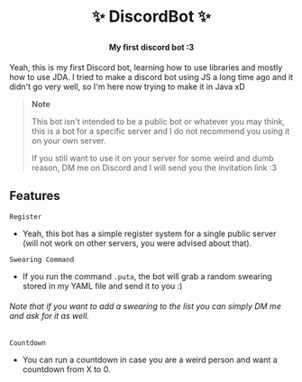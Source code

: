 # <p align="center">✨ DiscordBot ✨
#### <p align="center">My first discord bot :3

Yeah, this is my first Discord bot, learning how to use libraries and mostly how to use JDA. I tried to make a discord bot using JS a long time ago and it didn't go very well, so I'm here now trying to make it in Java xD

> **Note**
>
> This bot isn't intended to be a public bot or whatever you may think, this is a bot for a specific server and I do not recommend you using it on your own server.
>
> If you still want to use it on your server for some weird and dumb reason, DM me on Discord and I will send you the invitation link :3

## Features

`Register`
- Yeah, this bot has a simple register system for a single public server (will not work on other servers, you were advised about that).

`Swearing Command`
- If you run the command `.puta`, the bot will grab a random swearing stored in my YAML file and send it to you :)
###### Note that if you want to add a swearing to the list you can simply DM me and ask for it as well.

`Countdown`
- You can run a countdown in case you are a weird person and want a countdown from X to 0.
